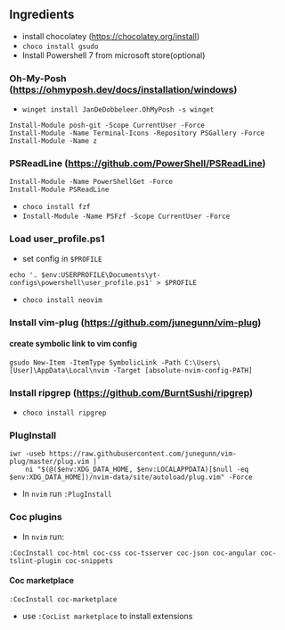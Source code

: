 ## Ingredients
- install chocolatey (https://chocolatey.org/install)
- `choco install gsudo`
- Install Powershell 7 from microsoft store(optional)

### Oh-My-Posh (https://ohmyposh.dev/docs/installation/windows)
- `winget install JanDeDobbeleer.OhMyPosh -s winget`
```
Install-Module posh-git -Scope CurrentUser -Force
Install-Module -Name Terminal-Icons -Repository PSGallery -Force
Install-Module -Name z
```

### PSReadLine (https://github.com/PowerShell/PSReadLine)
```
Install-Module -Name PowerShellGet -Force
Install-Module PSReadLine
```
- `choco install fzf`
- `Install-Module -Name PSFzf -Scope CurrentUser -Force`

### Load user_profile.ps1
- set config in `$PROFILE`

```echo '. $env:USERPROFILE\Documents\yt-configs\powershell\user_profile.ps1' > $PROFILE```
- `choco install neovim`

### Install vim-plug (https://github.com/junegunn/vim-plug)
#### create symbolic link to vim config
```gsudo New-Item -ItemType SymbolicLink -Path C:\Users\[User]\AppData\Local\nvim -Target [absolute-nvim-config-PATH]```

### Install ripgrep (https://github.com/BurntSushi/ripgrep)
- `choco install ripgrep`

### PlugInstall
```
iwr -useb https://raw.githubusercontent.com/junegunn/vim-plug/master/plug.vim |`
    ni "$(@($env:XDG_DATA_HOME, $env:LOCALAPPDATA)[$null -eq $env:XDG_DATA_HOME])/nvim-data/site/autoload/plug.vim" -Force
```
- In `nvim` run `:PlugInstall`

### Coc plugins
- In `nvim` run:

```:CocInstall coc-html coc-css coc-tsserver coc-json coc-angular coc-tslint-plugin coc-snippets``` 

#### Coc marketplace
```:CocInstall coc-marketplace```
- use `:CocList marketplace` to install extensions
